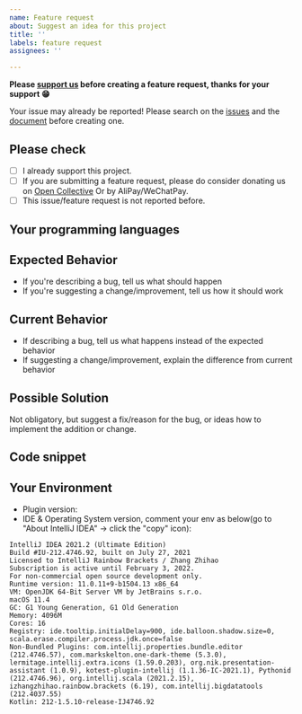 ```yaml
---
name: Feature request
about: Suggest an idea for this project
title: ''
labels: feature request
assignees: ''

---
```


**Please [support us](https://github.com/izhangzhihao/intellij-rainbow-brackets#support-us) before creating a feature request, thanks for your support 😁**

Your issue may already be reported!
Please search on the [issues](https://github.com/izhangzhihao/intellij-rainbow-brackets/issues) and the [document](https://github.com/izhangzhihao/intellij-rainbow-brackets/blob/2020.3/README.md) before creating one.

## Please check

- [ ] I already support this project.
- [ ] If you are submitting a feature request, please do consider donating us on [Open Collective](https://opencollective.com/intellij-rainbow-brackets) Or by AliPay/WeChatPay.
- [ ] This issue/feature request is not reported before.

## Your programming languages

## Expected Behavior
* If you're describing a bug, tell us what should happen
* If you're suggesting a change/improvement, tell us how it should work

## Current Behavior
* If describing a bug, tell us what happens instead of the expected behavior
* If suggesting a change/improvement, explain the difference from current behavior

## Possible Solution
Not obligatory, but suggest a fix/reason for the bug, or ideas how to implement the addition or change.

## Code snippet

## Your Environment

* Plugin version:
* IDE & Operating System version, comment your env as below(go to "About IntelliJ IDEA" -> click the "copy" icon):

```
IntelliJ IDEA 2021.2 (Ultimate Edition)
Build #IU-212.4746.92, built on July 27, 2021
Licensed to IntelliJ Rainbow Brackets / Zhang Zhihao
Subscription is active until February 3, 2022.
For non-commercial open source development only.
Runtime version: 11.0.11+9-b1504.13 x86_64
VM: OpenJDK 64-Bit Server VM by JetBrains s.r.o.
macOS 11.4
GC: G1 Young Generation, G1 Old Generation
Memory: 4096M
Cores: 16
Registry: ide.tooltip.initialDelay=900, ide.balloon.shadow.size=0, scala.erase.compiler.process.jdk.once=false
Non-Bundled Plugins: com.intellij.properties.bundle.editor (212.4746.57), com.markskelton.one-dark-theme (5.3.0), lermitage.intellij.extra.icons (1.59.0.203), org.nik.presentation-assistant (1.0.9), kotest-plugin-intellij (1.1.36-IC-2021.1), Pythonid (212.4746.96), org.intellij.scala (2021.2.15), izhangzhihao.rainbow.brackets (6.19), com.intellij.bigdatatools (212.4037.55)
Kotlin: 212-1.5.10-release-IJ4746.92
```
